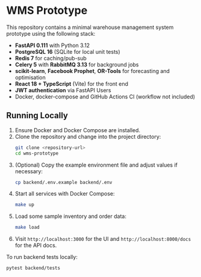# WMS Prototype

This repository contains a minimal warehouse management system prototype using the following stack:

- **FastAPI 0.111** with Python 3.12
- **PostgreSQL 16** (SQLite for local unit tests)
- **Redis 7** for caching/pub-sub
- **Celery 5** with **RabbitMQ 3.13** for background jobs
- **scikit-learn**, **Facebook Prophet**, **OR-Tools** for forecasting and optimisation
- **React 18 + TypeScript** (Vite) for the front end
- **JWT authentication** via FastAPI Users
- Docker, docker-compose and GitHub Actions CI (workflow not included)

## Running Locally

1. Ensure Docker and Docker Compose are installed.
2. Clone the repository and change into the project directory:
   ```bash
   git clone <repository-url>
   cd wms-prototype
   ```
3. (Optional) Copy the example environment file and adjust values if necessary:
   ```bash
   cp backend/.env.example backend/.env
   ```
4. Start all services with Docker Compose:
   ```bash
   make up
   ```
5. Load some sample inventory and order data:
   ```bash
   make load
   ```
6. Visit `http://localhost:3000` for the UI and `http://localhost:8000/docs` for the API docs.

To run backend tests locally:
```bash
pytest backend/tests
```
